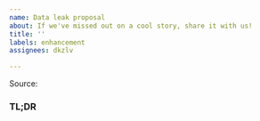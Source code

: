 ```yaml
---
name: Data leak proposal
about: If we've missed out on a cool story, share it with us!
title: ''
labels: enhancement
assignees: dkzlv

---
```


Source: <insert link here>

### TL;DR

<Give us a short version of what happened>
